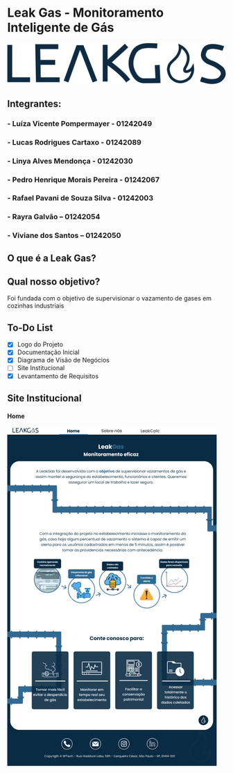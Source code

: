 # Leak Gas - Monitoramento Inteligente de Gás

![](imagens/leak_gas_logo.png)

## Integrantes:
### - Luíza Vicente Pompermayer - 01242049 
### - Lucas Rodrigues Cartaxo - 01242089 
### - Linya Alves Mendonça - 01242030 
### - Pedro Henrique Morais Pereira - 01242067  
### - Rafael Pavani de Souza Silva - 01242003  
### - Rayra Galvão – 01242054 
### - Viviane dos Santos – 01242050 

## O que é a Leak Gas?

## Qual nosso objetivo?
Foi fundada com o objetivo de supervisionar o vazamento de gases em cozinhas industriais

## To-Do List
- [x] Logo do Projeto
- [x] Documentação Inicial
- [x] Diagrama de Visão de Negócios
- [ ] Site Institucional       
- [x] Levantamento de Requisitos

## Site Institucional
#### Home
![](imagens/home.png)
